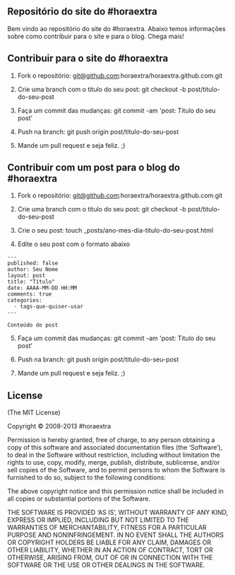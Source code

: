
## Repositório do site do #horaextra
Bem vindo ao repositório do site do #horaextra. Abaixo temos informações sobre como contribuir para o site e para o blog. Chega mais!


## Contribuir para o site do #horaextra

1) Fork o repositório: git@github.com:horaextra/horaextra.github.com.git

2) Crie uma branch com o titulo do seu post: git checkout -b post/titulo-do-seu-post

3) Faça um commit das mudanças: git commit -am 'post: Titulo do seu post'

4) Push na branch: git push origin post/titulo-do-seu-post

5) Mande um pull request e seja feliz. ;)


## Contribuir com um post para o blog do #horaextra

1) Fork o repositório: git@github.com:horaextra/horaextra.github.com.git

2) Crie uma branch com o titulo do seu post: git checkout -b post/titulo-do-seu-post

3) Crie o seu post: touch _posts/ano-mes-dia-titulo-do-seu-post.html
 
4) Edite o seu post com o formato abaixo

```
---
published: false
author: Seu Nome
layout: post
title: "Título"
date: AAAA-MM-DD HH:MM
comments: true
categories: 
  - tags-que-quiser-usar
---

Conteúdo do post
```

5) Faça um commit das mudanças: git commit -am 'post: Titulo do seu post'
 
6) Push na branch: git push origin post/titulo-do-seu-post
 
7) Mande um pull request e seja feliz. ;)

## License
(The MIT License)

Copyright © 2008-2013 #horaextra

Permission is hereby granted, free of charge, to any person obtaining a copy of this software and associated documentation files (the ‘Software’), to deal in the Software without restriction, including without limitation the rights to use, copy, modify, merge, publish, distribute, sublicense, and/or sell copies of the Software, and to permit persons to whom the Software is furnished to do so, subject to the following conditions:

The above copyright notice and this permission notice shall be included in all copies or substantial portions of the Software.

THE SOFTWARE IS PROVIDED ‘AS IS’, WITHOUT WARRANTY OF ANY KIND, EXPRESS OR IMPLIED, INCLUDING BUT NOT LIMITED TO THE WARRANTIES OF MERCHANTABILITY, FITNESS FOR A PARTICULAR PURPOSE AND NONINFRINGEMENT. IN NO EVENT SHALL THE AUTHORS OR COPYRIGHT HOLDERS BE LIABLE FOR ANY CLAIM, DAMAGES OR OTHER LIABILITY, WHETHER IN AN ACTION OF CONTRACT, TORT OR OTHERWISE, ARISING FROM, OUT OF OR IN CONNECTION WITH THE SOFTWARE OR THE USE OR OTHER DEALINGS IN THE SOFTWARE.
